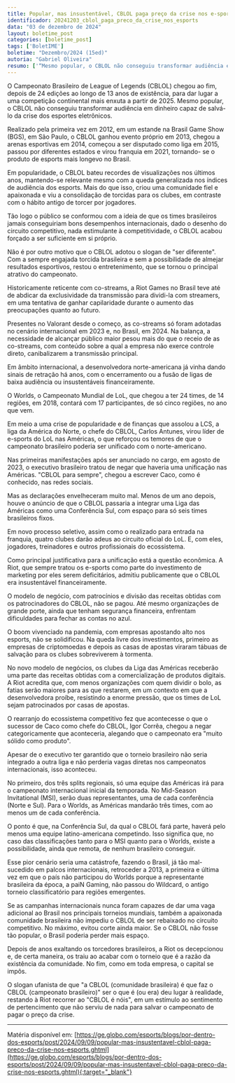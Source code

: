 ```yaml
---
title: Popular, mas insustentável, CBLOL paga preço da crise nos e-sports
identificador: 20241203_cblol_paga_preco_da_crise_nos_esports
data: "03 de dezembro de 2024"
layout: boletime_post
categories: [boletime_post]
tags: ['BoletIME']
boletime: "Dezembro/2024 (15ed)"
autoria: "Gabriel Oliveira"
resumo: ['“Mesmo popular, o CBLOL não conseguiu transformar audiência em dinheiro capaz de salvá-lo da crise dos esportes eletrônicos [..]”. Matéria da Globo Esportes que traz à tona a volatilidade do atual modelo de negócios dos jogos eletrônicos e E-Sports.']
---
```



O Campeonato Brasileiro de League of Legends (CBLOL) chegou ao fim, depois de 24 edições ao longo de 13 anos de existência, para dar lugar a uma competição continental mais enxuta a partir de 2025. Mesmo popular, o CBLOL não conseguiu transformar audiência em dinheiro capaz de salvá-lo da crise dos esportes eletrônicos.

Realizado pela primeira vez em 2012, em um estande na Brasil Game Show (BGS), em São Paulo, o CBLOL ganhou evento próprio em 2013, chegou a arenas esportivas em 2014, começou a ser disputado como liga em 2015, passou por diferentes estados e virou franquia em 2021, tornando- se o produto de esports mais longevo no Brasil.

Em popularidade, o CBLOL bateu recordes de visualizações nos últimos anos, mantendo-se relevante mesmo com a queda generalizada nos índices de audiência dos esports. Mais do que isso, criou uma comunidade fiel e apaixonada e viu a consolidação de torcidas para os clubes, em contraste com o hábito antigo de torcer por jogadores.

Tão logo o público se conformou com a ideia de que os times brasileiros jamais conseguiriam bons desempenhos internacionais, dado o desenho do circuito competitivo, nada estimulante à competitividade, o CBLOL acabou forçado a ser suficiente em si próprio.

Não é por outro motivo que o CBLOL adotou o slogan de "ser diferente". Com a sempre engajada torcida brasileira e sem a possibilidade de almejar resultados esportivos, restou o entretenimento, que se tornou o principal atrativo do campeonato.

Historicamente reticente com co-streams, a Riot Games no Brasil teve até de abdicar da exclusividade da transmissão para dividi-la com streamers, em uma tentativa de ganhar capilaridade durante o aumento das preocupações quanto ao futuro.

Presentes no Valorant desde o começo, as co-streams só foram adotadas no cenário internacional em 2023 e, no Brasil, em 2024. Na balança, a necessidade de alcançar público maior pesou mais do que o receio de as co-streams, com conteúdo sobre a qual a empresa não exerce controle direto, canibalizarem a transmissão principal.

Em âmbito internacional, a desenvolvedora norte-americana já vinha dando sinais de retração há anos, com o encerramento ou a fusão de ligas de baixa audiência ou insustentáveis financeiramente.

O Worlds, o Campeonato Mundial de LoL, que chegou a ter 24 times, de 14 regiões, em 2018, contará com 17 participantes, de só cinco regiões, no ano que vem.

Em meio a uma crise de popularidade e de finanças que assolou a LCS, a liga da América do Norte, o chefe do CBLOL, Carlos Antunes, virou líder de e-sports do LoL nas Américas, o que reforçou os temores de que o campeonato brasileiro poderia ser unificado com o norte-americano.

Nas primeiras manifestações após ser anunciado no cargo, em agosto de 2023, o executivo brasileiro tratou de negar que haveria uma unificação nas Américas. "CBLOL para sempre", chegou a escrever Caco, como é conhecido, nas redes sociais.

Mas as declarações envelheceram muito mal. Menos de um ano depois, houve o anúncio de que o CBLOL passaria a integrar uma Liga das Américas como uma Conferência Sul, com espaço para só seis times brasileiros fixos.

Em novo processo seletivo, assim como o realizado para entrada na franquia, quatro clubes darão adeus ao circuito oficial do LoL. E, com eles, jogadores, treinadores e outros profissionais do ecossistema.

Como principal justificativa para a unificação está a questão econômica. A Riot, que sempre tratou os e-sports como parte do investimento de marketing por eles serem deficitários, admitiu publicamente que o CBLOL era insustentável financeiramente.

O modelo de negócio, com patrocínios e divisão das receitas obtidas com os patrocinadores do CBLOL, não se pagou. Até mesmo organizações de grande porte, ainda que tenham segurança financeira, enfrentam dificuldades para fechar as contas no azul.

O boom vivenciado na pandemia, com empresas apostando alto nos esports, não se solidificou. Na queda livre dos investimentos, primeiro as empresas de criptomoedas e depois as casas de apostas viraram tábuas de salvação para os clubes sobreviverem à tormenta.

No novo modelo de negócios, os clubes da Liga das Américas receberão uma parte das receitas obtidas com a comercialização de produtos digitais. A Riot acredita que, com menos organizações com quem dividir o bolo, as fatias serão maiores para as que restarem, em um contexto em que a desenvolvedora proíbe, resistindo a enorme pressão, que os times de LoL sejam patrocinados por casas de apostas.

O rearranjo do ecossistema competitivo fez que acontecesse o que o sucessor de Caco como chefe do CBLOL, Igor Corrêa, chegou a negar categoricamente que aconteceria, alegando que o campeonato era "muito sólido como produto".

Apesar de o executivo ter garantido que o torneio brasileiro não seria integrado a outra liga e não perderia vagas diretas nos campeonatos internacionais, isso aconteceu.

No primeiro, dos três splits regionais, só uma equipe das Américas irá para o campeonato internacional inicial da temporada. No Mid-Season Invitational (MSI), serão duas representantes, uma de cada conferência (Norte e Sul). Para o Worlds, as Américas mandarão três times, com ao menos um de cada conferência.

O ponto é que, na Conferência Sul, da qual o CBLOL fará parte, haverá pelo menos uma equipe latino-americana competindo. Isso significa que, no caso das classificações tanto para o MSI quanto para o Worlds, existe a possibilidade, ainda que remota, de nenhum brasileiro conseguir.

Esse pior cenário seria uma catástrofe, fazendo o Brasil, já tão mal-sucedido em palcos internacionais, retroceder a 2013, a primeira e última vez em que o país não participou do Worlds porque a representante brasileira da época, a paiN Gaming, não passou do Wildcard, o antigo torneio classificatório para regiões emergentes.

Se as campanhas internacionais nunca foram capazes de dar uma vaga adicional ao Brasil nos principais torneios mundiais, também a apaixonada comunidade brasileira não impediu o CBLOL de ser rebaixado no circuito competitivo. No máximo, evitou corte ainda maior. Se o CBLOL não fosse tão popular, o Brasil poderia perder mais espaço.

Depois de anos exaltando os torcedores brasileiros, a Riot os decepcionou e, de certa maneira, os traiu ao acabar com o torneio que é a razão da existência da comunidade. No fim, como em toda empresa, o capital se impôs.

O slogan ufanista de que "a CBLOL (comunidade brasileira) é que faz o CBLOL (campeonato brasileiro)" ser o que é (ou era) deu lugar à realidade, restando à Riot recorrer ao "CBLOL é nóis", em um estímulo ao sentimento de pertencimento que não serviu de nada para salvar o campeonato de pagar o preço da crise.

---

Matéria disponível em: [https://ge.globo.com/esports/blogs/por-dentro-dos-esports/post/2024/09/09/popular-mas-insustentavel-cblol-paga-preco-da-crise-nos-esports.ghtml](https://ge.globo.com/esports/blogs/por-dentro-dos-esports/post/2024/09/09/popular-mas-insustentavel-cblol-paga-preco-da-crise-nos-esports.ghtml){:target="_blank"}
